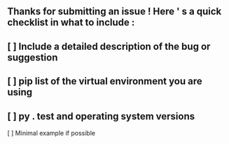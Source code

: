 Thanks
for
submitting
an
issue
!
Here
'
s
a
quick
checklist
in
what
to
include
:
-
[
]
Include
a
detailed
description
of
the
bug
or
suggestion
-
[
]
pip
list
of
the
virtual
environment
you
are
using
-
[
]
py
.
test
and
operating
system
versions
-
[
]
Minimal
example
if
possible
